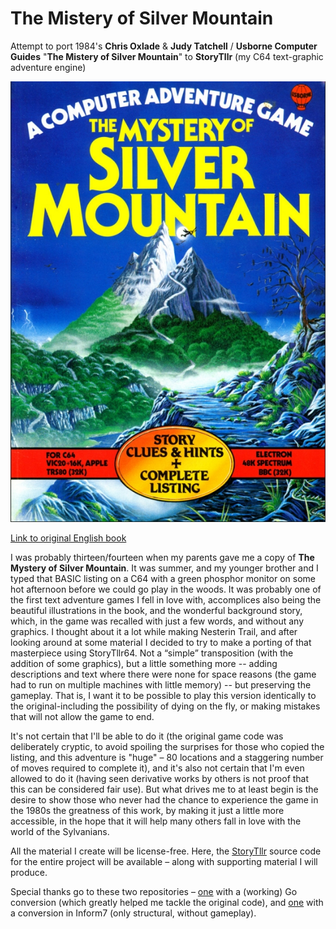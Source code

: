 # The Mistery of Silver Mountain
Attempt to port 1984's **Chris Oxlade** &amp; **Judy Tatchell** / **Usborne Computer Guides** "**The Mistery of Silver Mountain**" to **StoryTllr** (my C64 text-graphic adventure engine)

![alt text](_images/eng_cover.jpg)

[Link to original English book](https://dn790001.ca.archive.org/0/items/the-mystery-of-silver-mountain/the-mystery-of-silver-mountain.pdf)

I was probably thirteen/fourteen when my parents gave me a copy of **The Mystery of Silver Mountain**. It was summer, and my younger brother and I typed that BASIC listing on a C64 with a green phosphor monitor on some hot afternoon before we could go play in the woods. It was probably one of the first text adventure games I fell in love with, accomplices also being the beautiful illustrations in the book, and the wonderful background story, which, in the game was recalled with just a few words, and without any graphics.
I thought about it a lot while making Nesterin Trail, and after looking around at some material I decided to try to make a porting of that masterpiece using StoryTllr64. Not a “simple” transposition (with the addition of some graphics), but a little something more -- adding descriptions and text where there were none for space reasons (the game had to run on multiple machines with little memory) -- but preserving the gameplay. That is, I want it to be possible to play this version identically to the original-including the possibility of dying on the fly, or making mistakes that will not allow the game to end.

It's not certain that I'll be able to do it (the original game code was deliberately cryptic, to avoid spoiling the surprises for those who copied the listing, and this adventure is "huge" – 80 locations and a staggering number of moves required to complete it), and it's also not certain that I'm even allowed to do it (having seen derivative works by others is not proof that this can be considered fair use).
But what drives me to at least begin is the desire to show those who never had the chance to experience the game in the 1980s the greatness of this work, by making it just a little more accessible, in the hope that it will help many others fall in love with the world of the Sylvanians.

All the material I create will be license-free. Here, the [StoryTllr](https://github.com/MGProduction/StoryTllrC64) source code for the entire project will be available – along with supporting material I will produce.

Special thanks go to these two repositories – [one](https://github.com/fivegreenapples/go-mountain) with a (working) Go conversion (which greatly helped me tackle the original code), and [one](https://github.com/Philbywhizz/SilverMountain) with a conversion in Inform7 (only structural, without gameplay).
